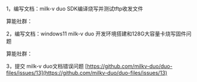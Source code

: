 1，编写文档：milk-v duo SDK编译烧写并测试tftp收发文件

算能社群：

2，编写文档：windows11 milk-v duo 开发环境搭建和128G大容量卡烧写固件问题 

算能社群：

3，提交 milk-v duo文档错误问题 [https://github.com/milkv-duo/duo-files/issues/13](https://github.com/milkv-duo/duo-files/issues/13)
